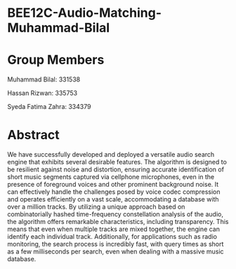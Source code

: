 # BEE12C-Audio-Matching-Muhammad-Bilal

# Group Members

Muhammad Bilal: 331538

Hassan Rizwan: 335753

Syeda Fatima Zahra: 334379
 
# Abstract

We have successfully developed and deployed a versatile audio search engine that exhibits several desirable features. The algorithm is designed to be resilient against noise and distortion, ensuring accurate identification of short music segments captured via cellphone microphones, even in the presence of foreground voices and other prominent background noise. It can effectively handle the challenges posed by voice codec compression and operates efficiently on a vast scale, accommodating a database with over a million tracks. By utilizing a unique approach based on combinatorially hashed time-frequency constellation analysis of the audio, the algorithm offers remarkable characteristics, including transparency. This means that even when multiple tracks are mixed together, the engine can identify each individual track. Additionally, for applications such as radio monitoring, the search process is incredibly fast, with query times as short as a few milliseconds per search, even when dealing with a massive music database.
